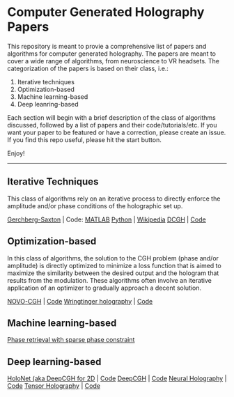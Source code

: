 # Computer Generated Holography Papers
This repository is meant to provie a comprehensive list of papers and algorithms for computer generated holography. The papers are meant to cover a wide range of algorithms, from neuroscience to VR headsets. The categorization of the papers is based on their class, i.e.:
1. Iterative techniques
2. Optimization-based
3. Machine learning-based
4. Deep leanring-based

Each section will begin with a brief description of the class of algorithms discussed, followed by a list of papers and their code/tutorials/etc.
If you want your paper to be featured or have a correction, please create an issue. If you find this repo useful, please hit the start button.

Enjoy!

--------------------------------------
## Iterative Techniques
This class of algorithms rely on an iterative process to directly enforce the amplitude and/or phase conditions of the holographic set up.

[Gerchberg-Saxton](http://www.u.arizona.edu/~ppoon/GerchbergandSaxton1972.pdf) | 
Code: 
[MATLAB](https://www.mathworks.com/matlabcentral/fileexchange/65979-gerchberg-saxton-algorithm) 
[Python](https://github.com/UNC-optics/DeepCGH) | 
[Wikipedia](https://en.wikipedia.org/wiki/Gerchberg%E2%80%93Saxton_algorithm)
[DCGH](https://ieeexplore.ieee.org/document/9417658) | [Code](https://github.com/UNC-optics/DCGH)


## Optimization-based
In this class of algorithms, the solution to the CGH problem (phase and/or amplitude) is directly optimized to minimize a loss function that is aimed to maximize the similarity between the desired output and the hologram that results from the modulation. These algorithms often involve an iterative application of an optimizer to gradually approach a decent solution.

[NOVO-CGH](https://nicolaspegard.com/Publications/optica-NOVOCGH.pdf) | [Code](https://github.com/Waller-Lab/NOVOCGH)
[Wringtinger holography](https://www.cs.unc.edu/~cpk/wirtinger-holography.html) | [Code](https://github.com/dongheon-yoo/Wirtinger-holography)

## Machine learning-based
[Phase retrieval with sparse phase constraint](https://arxiv.org/abs/1804.01878)

## Deep learning-based
[HoloNet (aka DeepCGH for 2D](https://www.osapublishing.org/abstract.cfm?uri=brain-2020-BTu2C.2) | [Code](https://github.com/UNC-optics/DeepCGH)
[DeepCGH](https://www.osapublishing.org/oe/fulltext.cfm?uri=oe-28-18-26636&id=437573) | [Code](https://github.com/UNC-optics/DeepCGH)
[Neural Holography](https://www.computationalimaging.org/publications/neuralholography/) | [Code](https://github.com/computational-imaging/neural-holography)
[Tensor Holography](http://cgh.csail.mit.edu/) | [Code](https://github.com/liangs111/tensor_holography)
